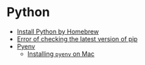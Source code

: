 # Python

* [Install Python by Homebrew](https://donny-nguyen.github.io/2025/03/15/install-python-by-homebrew.html)
* [Error of checking the latest version of pip](https://donny-nguyen.github.io/2025/03/01/error-of-checking-pip-version.html)
* [Pyenv](https://donny-nguyen.github.io/2025/09/24/Pyenv.html)
    * [Installing `pyenv` on Mac](https://donny-nguyen.github.io/2025/09/24/installing-pyenv-on-mac.html)